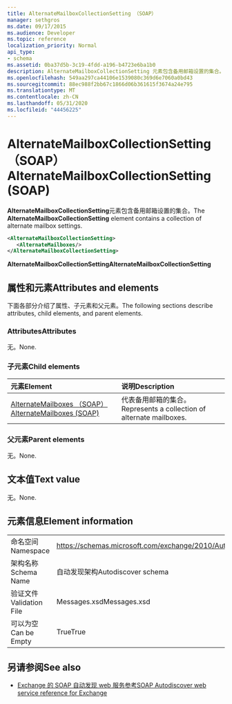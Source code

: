 ```yaml
---
title: AlternateMailboxCollectionSetting （SOAP）
manager: sethgros
ms.date: 09/17/2015
ms.audience: Developer
ms.topic: reference
localization_priority: Normal
api_type:
- schema
ms.assetid: 0ba37d5b-3c19-4fdd-a196-b4723e6ba1b0
description: AlternateMailboxCollectionSetting 元素包含备用邮箱设置的集合。
ms.openlocfilehash: 549aa297ca44106e1539080c369d6e7060a0bd43
ms.sourcegitcommit: 88ec988f2bb67c1866d06b361615f3674a24e795
ms.translationtype: MT
ms.contentlocale: zh-CN
ms.lasthandoff: 05/31/2020
ms.locfileid: "44456225"
---
```

# <a name="alternatemailboxcollectionsetting-soap"></a><span data-ttu-id="e2114-103">AlternateMailboxCollectionSetting （SOAP）</span><span class="sxs-lookup"><span data-stu-id="e2114-103">AlternateMailboxCollectionSetting (SOAP)</span></span>

<span data-ttu-id="e2114-104">**AlternateMailboxCollectionSetting**元素包含备用邮箱设置的集合。</span><span class="sxs-lookup"><span data-stu-id="e2114-104">The **AlternateMailboxCollectionSetting** element contains a collection of alternate mailbox settings.</span></span> 
  
```XML
<AlternateMailboxCollectionSetting>
   <AlternateMailboxes/>
</AlternateMailboxCollectionSetting>
```

 <span data-ttu-id="e2114-105">**AlternateMailboxCollectionSetting**</span><span class="sxs-lookup"><span data-stu-id="e2114-105">**AlternateMailboxCollectionSetting**</span></span>
## <a name="attributes-and-elements"></a><span data-ttu-id="e2114-106">属性和元素</span><span class="sxs-lookup"><span data-stu-id="e2114-106">Attributes and elements</span></span>

<span data-ttu-id="e2114-107">下面各部分介绍了属性、子元素和父元素。</span><span class="sxs-lookup"><span data-stu-id="e2114-107">The following sections describe attributes, child elements, and parent elements.</span></span>
  
### <a name="attributes"></a><span data-ttu-id="e2114-108">Attributes</span><span class="sxs-lookup"><span data-stu-id="e2114-108">Attributes</span></span>

<span data-ttu-id="e2114-109">无。</span><span class="sxs-lookup"><span data-stu-id="e2114-109">None.</span></span>
  
### <a name="child-elements"></a><span data-ttu-id="e2114-110">子元素</span><span class="sxs-lookup"><span data-stu-id="e2114-110">Child elements</span></span>

|<span data-ttu-id="e2114-111">**元素**</span><span class="sxs-lookup"><span data-stu-id="e2114-111">**Element**</span></span>|<span data-ttu-id="e2114-112">**说明**</span><span class="sxs-lookup"><span data-stu-id="e2114-112">**Description**</span></span>|
|:-----|:-----|
|[<span data-ttu-id="e2114-113">AlternateMailboxes （SOAP）</span><span class="sxs-lookup"><span data-stu-id="e2114-113">AlternateMailboxes (SOAP)</span></span>](alternatemailboxes-soap.md) <br/> |<span data-ttu-id="e2114-114">代表备用邮箱的集合。</span><span class="sxs-lookup"><span data-stu-id="e2114-114">Represents a collection of alternate mailboxes.</span></span>  <br/> |
   
### <a name="parent-elements"></a><span data-ttu-id="e2114-115">父元素</span><span class="sxs-lookup"><span data-stu-id="e2114-115">Parent elements</span></span>

<span data-ttu-id="e2114-116">无。</span><span class="sxs-lookup"><span data-stu-id="e2114-116">None.</span></span>
  
## <a name="text-value"></a><span data-ttu-id="e2114-117">文本值</span><span class="sxs-lookup"><span data-stu-id="e2114-117">Text value</span></span>

<span data-ttu-id="e2114-118">无。</span><span class="sxs-lookup"><span data-stu-id="e2114-118">None.</span></span>
  
## <a name="element-information"></a><span data-ttu-id="e2114-119">元素信息</span><span class="sxs-lookup"><span data-stu-id="e2114-119">Element information</span></span>

|||
|:-----|:-----|
|<span data-ttu-id="e2114-120">命名空间</span><span class="sxs-lookup"><span data-stu-id="e2114-120">Namespace</span></span>  <br/> |https://schemas.microsoft.com/exchange/2010/Autodiscover  <br/> |
|<span data-ttu-id="e2114-121">架构名称</span><span class="sxs-lookup"><span data-stu-id="e2114-121">Schema Name</span></span>  <br/> |<span data-ttu-id="e2114-122">自动发现架构</span><span class="sxs-lookup"><span data-stu-id="e2114-122">Autodiscover schema</span></span>  <br/> |
|<span data-ttu-id="e2114-123">验证文件</span><span class="sxs-lookup"><span data-stu-id="e2114-123">Validation File</span></span>  <br/> |<span data-ttu-id="e2114-124">Messages.xsd</span><span class="sxs-lookup"><span data-stu-id="e2114-124">Messages.xsd</span></span>  <br/> |
|<span data-ttu-id="e2114-125">可以为空</span><span class="sxs-lookup"><span data-stu-id="e2114-125">Can be Empty</span></span>  <br/> |<span data-ttu-id="e2114-126">True</span><span class="sxs-lookup"><span data-stu-id="e2114-126">True</span></span>  <br/> |
   
## <a name="see-also"></a><span data-ttu-id="e2114-127">另请参阅</span><span class="sxs-lookup"><span data-stu-id="e2114-127">See also</span></span>

- [<span data-ttu-id="e2114-128">Exchange 的 SOAP 自动发现 web 服务参考</span><span class="sxs-lookup"><span data-stu-id="e2114-128">SOAP Autodiscover web service reference for Exchange</span></span>](soap-autodiscover-web-service-reference-for-exchange.md)

